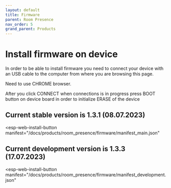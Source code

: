 ```yaml
---
layout: default
title: Firmware
parent: Room Presence
nav_order: 5
grand_parent: Products
---
```


# Install firmware on device

In order to be able to install firmware you need to connect your device with an USB cable to the computer from where you are browsing this page. 

Need to use CHROME browser.


After you click CONNECT when connections is in progress press BOOT button on device board in order to initialize ERASE of the device

<script
  type="module"
  src="https://unpkg.com/esp-web-tools@9/dist/web/install-button.js?module"
></script>


## Current stable version is 1.3.1 (08.07.2023)
<esp-web-install-button
  manifest="/docs/products/room_presence/firmware/manifest_main.json"
></esp-web-install-button>


## Current development version is 1.3.3 (17.07.2023)
<esp-web-install-button
  manifest="/docs/products/room_presence/firmware/manifest_development.json"
></esp-web-install-button>
